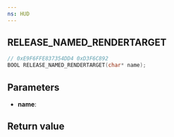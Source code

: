 ```yaml
---
ns: HUD
---
```

## RELEASE_NAMED_RENDERTARGET

```c
// 0xE9F6FFE837354DD4 0xD3F6C892
BOOL RELEASE_NAMED_RENDERTARGET(char* name);
```


## Parameters
* **name**: 

## Return value
